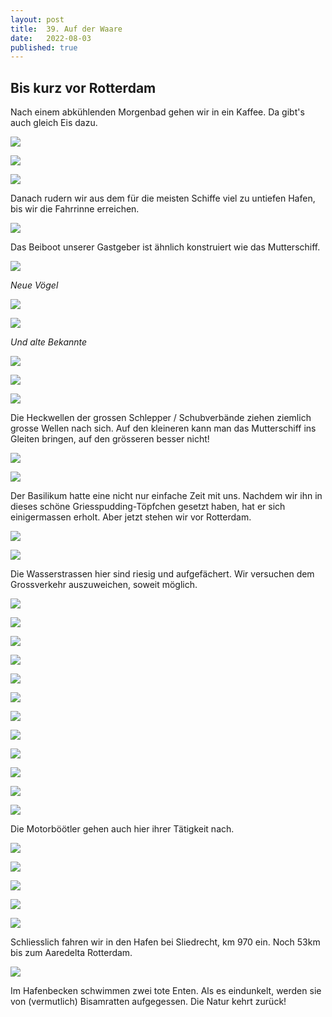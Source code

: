 ```yaml
---
layout: post
title:  39. Auf der Waare
date:   2022-08-03
published: true
---
```


## Bis kurz vor Rotterdam ##

Nach einem abkühlenden Morgenbad gehen wir in ein Kaffee. Da gibt's auch gleich Eis dazu.

![](/img/20220804__ms_res_sliedrecht_0.jpg)

![](/img/20220804__ms_res_sliedrecht_1.jpg)

![](/img/20220804__ms_res_sliedrecht_2.jpg)

Danach rudern wir aus dem für die meisten Schiffe viel zu untiefen Hafen, bis wir die Fahrrinne erreichen.

![](/img/20220804__ms_res_sliedrecht_3.jpg)

Das Beiboot unserer Gastgeber ist ähnlich konstruiert wie das Mutterschiff.

![](/img/20220804__ms_res_sliedrecht_4.jpg)

*Neue Vögel*

![](/img/20220804__ms_res_sliedrecht_5.jpg)

![](/img/20220804__ms_res_sliedrecht_6.jpg)

*Und alte Bekannte*

![](/img/20220804__ms_res_sliedrecht_7.jpg)

![](/img/20220804__ms_res_sliedrecht_8.jpg)

![](/img/20220804__ms_res_sliedrecht_9.jpg)

Die Heckwellen der grossen Schlepper / Schubverbände ziehen ziemlich grosse Wellen nach sich.
Auf den kleineren kann man das Mutterschiff ins Gleiten bringen, auf den grösseren besser nicht!

![](/img/20220804__ms_res_sliedrecht_10.jpg)

![](/img/20220804__ms_res_sliedrecht_11.jpg)

Der Basilikum hatte eine nicht nur einfache Zeit mit uns. Nachdem wir ihn in dieses schöne Griesspudding-Töpfchen gesetzt haben, hat er sich einigermassen erholt. Aber jetzt stehen wir vor Rotterdam.

![](/img/20220804__ms_res_sliedrecht_12.jpg)

![](/img/20220804__ms_res_sliedrecht_13.jpg)

Die Wasserstrassen hier sind riesig und aufgefächert. Wir versuchen dem Grossverkehr auszuweichen, soweit möglich.

![](/img/20220804__ms_res_sliedrecht_14.jpg)

![](/img/20220804__ms_res_sliedrecht_15.jpg)

![](/img/20220804__ms_res_sliedrecht_16.jpg)

![](/img/20220804__ms_res_sliedrecht_17.jpg)

![](/img/20220804__ms_res_sliedrecht_18.jpg)

![](/img/20220804__ms_res_sliedrecht_19.jpg)

![](/img/20220804__ms_res_sliedrecht_20.jpg)

![](/img/20220804__ms_res_sliedrecht_21.jpg)

![](/img/20220804__ms_res_sliedrecht_22.jpg)

![](/img/20220804__ms_res_sliedrecht_23.jpg)

![](/img/20220804__ms_res_sliedrecht_24.jpg)

![](/img/20220804__ms_res_sliedrecht_25.jpg)

Die Motorböötler gehen auch hier ihrer Tätigkeit nach.

![](/img/20220804__ms_res_sliedrecht_26.jpg)

![](/img/20220804__ms_res_sliedrecht_27.jpg)

![](/img/20220804__ms_res_sliedrecht_28.jpg)

![](/img/20220804__ms_res_sliedrecht_29.jpg)

![](/img/20220804__ms_res_sliedrecht_30.jpg)

Schliesslich fahren wir in den Hafen bei Sliedrecht, km 970 ein. Noch 53km bis zum Aaredelta Rotterdam.

![](/img/20220804__ms_res_sliedrecht_31.jpg)

Im Hafenbecken schwimmen zwei tote Enten. Als es eindunkelt, werden sie von (vermutlich) Bisamratten aufgegessen. Die Natur kehrt zurück!

